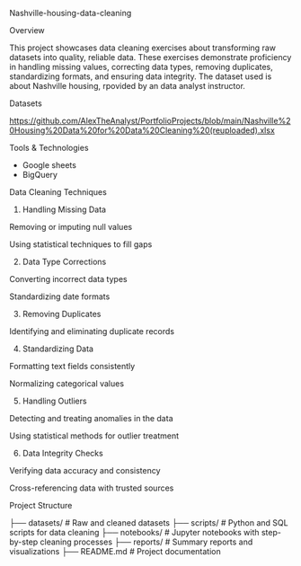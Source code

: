 Nashville-housing-data-cleaning

Overview

This project showcases data cleaning exercises about transforming raw datasets into quality, reliable data. These exercises demonstrate proficiency in handling missing values, correcting data types, removing duplicates, standardizing formats, and ensuring data integrity. The dataset used is about Nashville housing, rpovided by an data analyst instructor.

Datasets

https://github.com/AlexTheAnalyst/PortfolioProjects/blob/main/Nashville%20Housing%20Data%20for%20Data%20Cleaning%20(reuploaded).xlsx

Tools & Technologies

- Google sheets
- BigQuery

Data Cleaning Techniques

1. Handling Missing Data

Removing or imputing null values

Using statistical techniques to fill gaps

2. Data Type Corrections

Converting incorrect data types

Standardizing date formats

3. Removing Duplicates

Identifying and eliminating duplicate records

4. Standardizing Data

Formatting text fields consistently

Normalizing categorical values

5. Handling Outliers

Detecting and treating anomalies in the data

Using statistical methods for outlier treatment

6. Data Integrity Checks

Verifying data accuracy and consistency

Cross-referencing data with trusted sources

Project Structure

├── datasets/        # Raw and cleaned datasets
├── scripts/         # Python and SQL scripts for data cleaning
├── notebooks/       # Jupyter notebooks with step-by-step cleaning processes
├── reports/         # Summary reports and visualizations
├── README.md        # Project documentation


